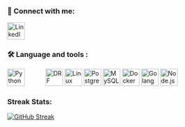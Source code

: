 ### 🔗 Connect with me:
<p align="left">
 
  <a href="https://www.linkedin.com/in/shahab-bozorgi/" target="_blank">
    <img src="https://cdn.jsdelivr.net/gh/devicons/devicon/icons/linkedin/linkedin-original.svg" width="40px" title="LinkedIn"/>
  </a>
</p>
 
### 🛠 Language and tools :
<p align="left">
  <img src="https://cdn.jsdelivr.net/gh/devicons/devicon/icons/python/python-original.svg" width="40px" title="Python"/>
  <img src="https://cdn.jsdelivr.net/gh/devicons/devicon@latest/icons/django/django-plain.svg" width="40px" title="Django"/ style="filter: brightness(0) invert(1);" />
  <img src="https://cdn.jsdelivr.net/gh/devicons/devicon@latest/icons/djangorest/djangorest-original-wordmark.svg" width="40px" title="DRF"/>
  <img src="https://cdn.jsdelivr.net/gh/devicons/devicon@latest/icons/linux/linux-plain.svg" width="40px" title="Linux"/>
  <img src="https://cdn.jsdelivr.net/gh/devicons/devicon@latest/icons/postgresql/postgresql-plain.svg" width="40px" title="PostgreSQL"/>
  <img src="https://cdn.jsdelivr.net/gh/devicons/devicon/icons/mysql/mysql-original.svg" width="40px" title="MySQL"/>
  <img src="https://cdn.jsdelivr.net/gh/devicons/devicon@latest/icons/docker/docker-original.svg" width="40px" title="Docker"/>
  <img src="https://cdn.jsdelivr.net/gh/devicons/devicon/icons/go/go-original.svg" width="40px" title="Golang"/>
  <img src="https://cdn.jsdelivr.net/gh/devicons/devicon@latest/icons/nodejs/nodejs-original-wordmark.svg"  width="40px" title="Node.js"/>
</p>



###  Streak Stats:
[![GitHub Streak](https://streak-stats.demolab.com/?user=shahab-bozorgi&theme=dark)](https://git.io/streak-stats)





